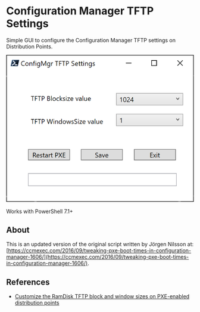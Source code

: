 # Configuration Manager TFTP Settings

Simple GUI to configure the Configuration Manager TFTP settings on Distribution Points.

![Configuration Manager TFTP Settings GUI](/images/screenshot.png)

Works with PowerShell 7.1+

## About

This is an updated version of the original script written by Jörgen Nilsson at: [https://ccmexec.com/2016/09/tweaking-pxe-boot-times-in-configuration-manager-1606/](https://ccmexec.com/2016/09/tweaking-pxe-boot-times-in-configuration-manager-1606/).

## References

- [Customize the RamDisk TFTP block and window sizes on PXE-enabled distribution points](https://docs.microsoft.com/en-us/mem/configmgr/osd/get-started/prepare-site-system-roles-for-operating-system-deployments?redirectedfrom=MSDN#BKMK_RamDiskTFTP)
